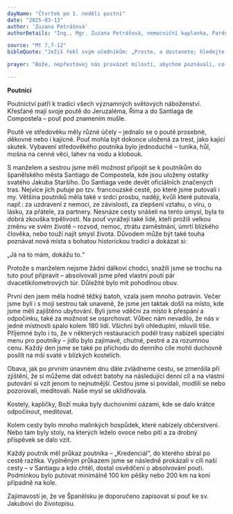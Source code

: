 ```yaml
---
dayName: "Čtvrtek po 1. neděli postní"
date: "2025-03-13"
author: 'Zuzana Petrášová'
authorDetails: "Ing., Mgr. Zuzana Petrášová, nemocniční kaplanka, Pardubice"

source: "Mt 7,7-12"
bibleQuote: "Ježíš řekl svým učedníkům: „Proste, a dostanete; hledejte, a naleznete; tlučte, a otevře se vám! Neboť každý, kdo prosí, dostává, a kdo hledá, nalézá, a kdo tluče, tomu se otevře. Vždyť kdo je mezi vámi takový, že dá vlastnímu synovi kámen, když ho poprosí o chléb? Nebo když poprosí o rybu, že mu dá hada? Jestliže tedy vy, třebaže jste zlí, umíte dávat svým dětem dobré dary, čím spíše váš nebeský Otec dá dobré věci těm, kdo ho prosí. Co tedy chcete, aby lidé dělali vám, to všechno i vy dělejte jim, neboť v tom je celý Zákon i Proroci.“"

prayer: "Bože, nepřestávej nás provázet milostí, abychom poznávali, co je správné, a ochotně se podle toho řídili; a protože jsme ve všem zcela závislí na tobě, dej, ať žijeme stále ve spojení  s tebou. Skrze tvého Syna Ježíše Krista, našeho Pána, neboť on s tebou v jednotě Ducha Svatého žije a kraluje po všechny věky věků. Amen."

---
```


**Poutníci** 

Poutnictví patří k tradici všech významných světových náboženství. Křesťané mají svoje poutě do Jeruzaléma, Říma a do Santiaga de Compostela – pouť pod znamením mušle. 

Poutě ve středověku měly různé účely – jednalo se o poutě prosebné, děkovné nebo i kajícné. Pouť mohla být dokonce uložená za trest, jako kající skutek. Vybavení středověkého poutníka bylo jednoduché – tunika, hůl, mošna na cenné věci, lahev na vodu a klobouk. 

S manželem a sestrou jsme měli možnost připojit se k poutníkům do španělského města Santiago de Compostela, kde jsou uloženy ostatky svatého Jakuba Staršího. Do Santiaga vede devět oficiálních značených tras. Nejvíce jich putuje po tzv. francouzské cestě, po které jsme putovali i my. Většina poutníků měla také v srdci prosbu, naději, kvůli které putovala, např.: za uzdravení z nemoci, ze závislosti, za zlepšení vztahu, o víru, o lásku, za přátele, za partnery. Nesnáze cesty snášeli na tento úmysl, byla to dobrá zkouška trpělivosti. Na pouť vyrážejí také lidé, kteří prožili velkou změnu ve svém životě – rozvod, nemoc, ztrátu zaměstnání, úmrtí blízkého člověka, nebo touží najít smysl života. Důvodem může být také touha poznávat nová místa s bohatou historickou tradicí a dokázat si: 

„Já na to mám, dokážu to.“ 

Protože s manželem nejsme žádní dálkoví chodci, snažili jsme se trochu na tuto pouť připravit – absolvovali jsme před vlastní poutí pár dvacetikilometrových túr. Důležité bylo mít pohodlnou obuv.

První den jsem měla hodně těžký batoh, vzala jsem mnoho potravin. Večer jsme byli i s mojí sestrou tak unavené, že jsme jen taktak došli na místo, kde jsme měli zajištěno ubytování. Byli jsme vděčni za místo k přespání a odpočinku, také za možnost se osprchovat. Vůbec nám nevadilo, že nás v jedné místnosti spalo kolem 180 lidí. Všichni byli ohleduplní, mluvili tiše. Příjemné bylo i to, že v některých restauracích podél trasy nabízeli speciální menu pro poutníky – jídlo bylo zajímavé, chutné, pestré a za rozumnou cenu. Každý den jsme se také po příchodu do denního cíle mohli duchovně posílit na mši svaté v blízkých kostelích. 

Obava, jak po prvním únavném dnu dále zvládneme cestu, se zmenšila při zjištění, že si můžeme dát odvézt batohy na následující denní cíl a na vlastní putování si vzít jenom to nejnutnější. Cestou jsme si povídali, modlili se nebo pozorovali, meditovali. Naše mysl se uklidňovala. 

Kostely, kapličky, Boží muka byly duchovními oázami, kde se dalo krátce odpočinout, meditovat. 

Kolem cesty bylo mnoho malinkých hospůdek, které nabízely občerstvení. Nebo tam byly stoly, na kterých leželo ovoce nebo pití a za drobný příspěvek se dalo vzít. 

Každý poutník měl průkaz poutníka – „Kredenciál“, do kterého sbíral po cestě razítka. Vyplněným průkazem jsme se následně prokázali v cíli naší cesty – v Santiagu a kdo chtěl, dostal osvědčení o absolvování pouti. Podmínkou bylo putovat minimálně 100 km pěšky nebo 200 km na koni případně na kole.

Zajímavostí je, že ve Španělsku je doporučeno zapisovat si pouť ke sv. Jakubovi do životopisu.
